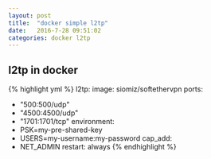 ```yaml
---
layout: post
title:  "docker simple l2tp"
date:   2016-7-28 09:51:02
categories: docker l2tp
---
```


## l2tp in docker


{% highlight yml %}
l2tp:
  image: siomiz/softethervpn
  ports:
   - "500:500/udp"
   - "4500:4500/udp"
   - "1701:1701/tcp"
  environment:
   - PSK=my-pre-shared-key
   - USERS=my-username:my-password
  cap_add:
  - NET_ADMIN
  restart: always
{% endhighlight %}
